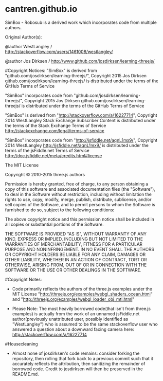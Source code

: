 # cantren.github.io

SimBox - Robosub is a derived work which incorporates code from multiple authors.

Original Author(s):

@author WestLangley / http://stackoverflow.com/users/1461008/westlangley/

@author Jos Dirksen / http://www.github.com/josdirksen/learning-threejs/

#Copyright Notices:
"SimBox" is derived from "github.com/josdirksen/learning-threejs/", Copyright 2015 Jos Dirksen
github.com/josdirksen/learning-threejs/ is distributed under the terms of the GitHub Terms of Service

"SimBox" incorporates code from "github.com/josdirksen/learning-threejs/", Copyright 2015 Jos Dirksen
github.com/josdirksen/learning-threejs/ is distributed under the terms of the GitHub Terms of Service
 
"SimBox" is derived from "http://stackoverflow.com/a/16227714", Copyright 2014 WestLangley
Stack Exchange Subscriber Content is distributed under the terms of the Stack Exchange Terms of Service
http://stackexchange.com/legal/terms-of-service

"SimBox" incorporates code from "http://jsfiddle.net/aqnL1mx9/", Copyright 2014 WestLangley
http://jsfiddle.net/aqnL1mx9/ is distributed under the terms of the jsFiddle.net Terms of Service
http://doc.jsfiddle.net/meta/credits.html#license

The MIT License

Copyright © 2010-2015 three.js authors

Permission is hereby granted, free of charge, to any person obtaining a copy
of this software and associated documentation files (the "Software"), to deal
in the Software without restriction, including without limitation the rights
to use, copy, modify, merge, publish, distribute, sublicense, and/or sell
copies of the Software, and to permit persons to whom the Software is
furnished to do so, subject to the following conditions:

The above copyright notice and this permission notice shall be included in
all copies or substantial portions of the Software.

THE SOFTWARE IS PROVIDED "AS IS", WITHOUT WARRANTY OF ANY KIND, EXPRESS OR
IMPLIED, INCLUDING BUT NOT LIMITED TO THE WARRANTIES OF MERCHANTABILITY,
FITNESS FOR A PARTICULAR PURPOSE AND NONINFRINGEMENT. IN NO EVENT SHALL THE
AUTHORS OR COPYRIGHT HOLDERS BE LIABLE FOR ANY CLAIM, DAMAGES OR OTHER
LIABILITY, WHETHER IN AN ACTION OF CONTRACT, TORT OR OTHERWISE, ARISING FROM,
OUT OF OR IN CONNECTION WITH THE SOFTWARE OR THE USE OR OTHER DEALINGS IN
THE SOFTWARE.

#Copyright Notes:
* Code primarily reflects the authors of the three.js examples under the MIT License 
"http://threejs.org/examples/webgl_shaders_ocean.html"
and
"http://threejs.org/examples/webgl_loader_obj_mtl.html"

* Please Note:
The most heavily borrowed code(that isn't from three.js examples) is actually from the work of an unnamed jsFiddle.net author(previously unattributed user, possibly identified as "WestLangley") who is assumed to be the same stackoverflow user who answered a question about a downward facing camera here: http://stackoverflow.com/a/16227714

#Housecleaning
* Almost none of josdirksen's code remains: consider forking the repository, then rolling that fork back to a previous commit such that it accurately reflects the attribution, then sanitizing the remainder of borrowed code. Credit to josdirksen will then be preserved in the README.md.

